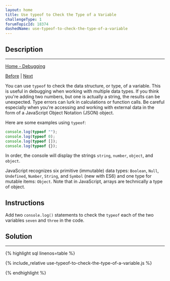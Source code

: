 ```yaml
---
layout: home
title: Use typeof to Check the Type of a Variable
challengeType: 1
forumTopicId: 18374
dashedName: use-typeof-to-check-the-type-of-a-variable
---
```


<div class="row">
<div class="columnStmt" markdown="1">

## Description
------

[Home - Debugging](README.html)

[Before](./understanding-the-differences-between-the-freecodecamp-and-browser-console.md)  | [Next](./catch-misspelled-variable-and-function-names.md)

You can use `typeof` to check the data structure, or type, of a variable. This is useful in debugging when working with multiple data types. If you think you're adding two numbers, but one is actually a string, the results can be unexpected. Type errors can lurk in calculations or function calls. Be careful especially when you're accessing and working with external data in the form of a JavaScript Object Notation (JSON) object.

Here are some examples using `typeof`:

```js
console.log(typeof "");
console.log(typeof 0);
console.log(typeof []);
console.log(typeof {});
```

In order, the console will display the strings `string`, `number`, `object`, and `object`.

JavaScript recognizes six primitive (immutable) data types: `Boolean`, `Null`, `Undefined`, `Number`, `String`, and `Symbol` (new with ES6) and one type for mutable items: `Object`. Note that in JavaScript, arrays are technically a type of object.

## Instructions 

Add two `console.log()` statements to check the `typeof` each of the two variables `seven` and `three` in the code.

</div>
<div class="columnSol" markdown="1">

## Solution
------

{% highlight sql linenos=table %}

{% include_relative use-typeof-to-check-the-type-of-a-variable.js %}

{% endhighlight %}

</div>
</div>

